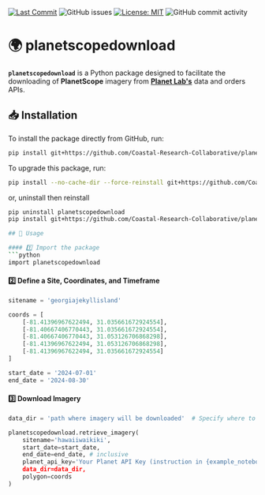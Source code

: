 [![Last Commit](https://img.shields.io/github/last-commit/Coastal-Research-Collaborative/planetscopedownload)](
https://github.com/Coastal-Research-Collaborative/planetscopedownload/commits/)
![GitHub issues](https://img.shields.io/github/issues/Coastal-Research-Collaborative/planetscopedownload)
[![License: MIT](https://img.shields.io/badge/License-MIT-yellow.svg)](https://opensource.org/licenses/MIT)
![GitHub commit activity](https://img.shields.io/github/commit-activity/y/Coastal-Research-Collaborative/planetscopedownload)
# 🌍 planetscopedownload  

**`planetscopedownload`** is a Python package designed to facilitate the downloading of **PlanetScope** imagery from [**Planet Lab's**](https://www.planet.com/) data and orders APIs.

## 📥 Installation  

To install the package directly from GitHub, run:  

```bash
pip install git+https://github.com/Coastal-Research-Collaborative/planetscopedownload.git
```
To upgrade this package, run:
```bash
pip install --no-cache-dir --force-reinstall git+https://github.com/Coastal-Research-Collaborative/planetscopedownload.git
```
or, uninstall then reinstall
```bash
pip uninstall planetscopedownload
pip install git+https://github.com/Coastal-Research-Collaborative/planetscopedownload.git

## 🚀 Usage

#### 1️⃣ Import the package
```python
import planetscopedownload
```
#### 2️⃣ Define a Site, Coordinates, and Timeframe
```python
sitename = 'georgiajekyllisland'

coords = [
    [-81.41396967622494, 31.035661672924554],
    [-81.40667406770443, 31.035661672924554],
    [-81.40667406770443, 31.053126706868298],
    [-81.41396967622494, 31.053126706868298],
    [-81.41396967622494, 31.035661672924554]
]

start_date = '2024-07-01'
end_date = '2024-08-30'
```
#### 3️⃣ Download Imagery
```python
data_dir = 'path where imagery will be downloaded'  # Specify where to save images

planetscopedownload.retrieve_imagery(
    sitename='hawaiiwaikiki', 
    start_date=start_date, 
    end_date=end_date, # inclusive
    planet_api_key='Your Planet API Key (instruction in {example_notebook.ipynb}),
    data_dir=data_dir,
    polygon=coords
)
```

